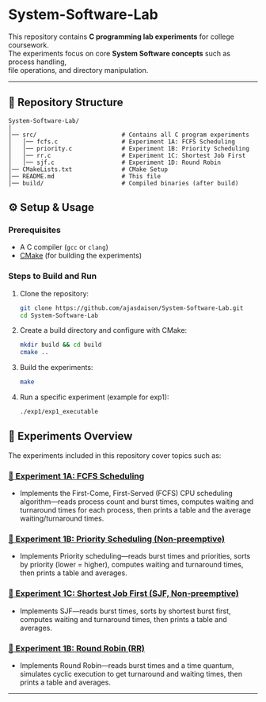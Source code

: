 # System-Software-Lab  

This repository contains **C programming lab experiments** for college coursework.  
The experiments focus on core **System Software concepts** such as process handling,  
file operations, and directory manipulation.  

---

## 📂 Repository Structure
```
System-Software-Lab/
│
│── src/                        # Contains all C program experiments
│   │── fcfs.c                  # Experiment 1A: FCFS Scheduling
│   │── priority.c              # Experiment 1B: Priority Scheduling
│   │── rr.c                    # Experiment 1C: Shortest Job First
│   │── sjf.c                   # Experiment 1D: Round Robin
│── CMakeLists.txt              # CMake Setup
│── README.md                   # This file
│── build/                      # Compiled binaries (after build)
```
## ⚙️ Setup & Usage 

### Prerequisites  
- A C compiler (`gcc` or `clang`)  
- [CMake](https://cmake.org/) (for building the experiments)  

### Steps to Build and Run  

1. Clone the repository:  
    ```sh
    git clone https://github.com/ajasdaison/System-Software-Lab.git
    cd System-Software-Lab
    ```
2. Create a build directory and configure with CMake:
    ```sh
    mkdir build && cd build
    cmake ..
    ```
3. Build the experiments:
    ```sh
    make
    ```
4. Run a specific experiment (example for exp1):
    ```sh
    ./exp1/exp1_executable
    ```

## 📜 Experiments Overview
The experiments included in this repository cover topics such as:

### [**🔗 Experiment 1A: FCFS Scheduling**](src/fcfs.c)

- Implements the First-Come, First-Served (FCFS) CPU scheduling algorithm—reads process count and burst times, computes waiting and turnaround times for each process, then prints a table and the average waiting/turnaround times.

### [**🔗 Experiment 1B: Priority Scheduling (Non‑preemptive)**](src/priority.c)

- Implements Priority scheduling—reads burst times and priorities, sorts by priority (lower = higher), computes waiting and turnaround times, then prints a table and averages.

### [**🔗 Experiment 1C: Shortest Job First (SJF, Non‑preemptive)**](src/sjf.c)

- Implements SJF—reads burst times, sorts by shortest burst first, computes waiting and turnaround times, then prints a table and averages.

### [**🔗 Experiment 1B: Round Robin (RR)**](src/rr.c)

- Implements Round Robin—reads burst times and a time quantum, simulates cyclic execution to get turnaround and waiting times, then prints a table and averages.

---

